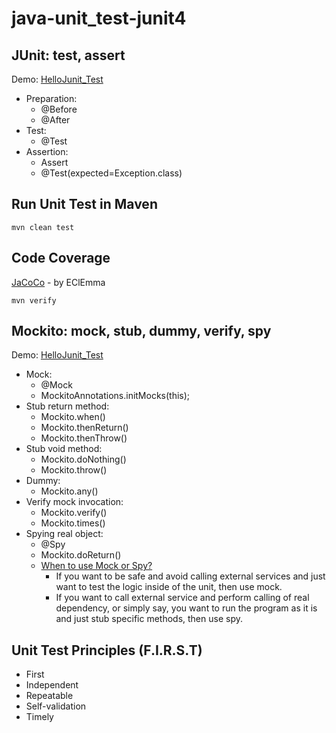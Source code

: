 # java-unit_test-junit4


## JUnit: test, assert 
Demo: [HelloJunit_Test](/src/test/java/k0/junit4/HelloJunit_Test.java)
- Preparation:
    - @Before
    - @After
- Test:
    - @Test
- Assertion:
    - Assert
    - @Test(expected=Exception.class)


## Run Unit Test in Maven
```mvn clean test```

## Code Coverage
[JaCoCo](https://www.eclemma.org/jacoco/) - by EClEmma 

```mvn verify```

##  Mockito: mock, stub, dummy, verify, spy 
Demo: [HelloJunit_Test](/src/test/java/k0/junit4/mockito/OrderBizHelper_PostgreSQLUtil_Test.java)
- Mock:
    - @Mock
    - MockitoAnnotations.initMocks(this);
- Stub return method:
    - Mockito.when()
    - Mockito.thenReturn()
    - Mockito.thenThrow()
- Stub void method:    
    - Mockito.doNothing()
    - Mockito.throw()
- Dummy:
    - Mockito.any()
- Verify mock invocation:
    - Mockito.verify()
    - Mockito.times()
- Spying real object:
    - @Spy
    - Mockito.doReturn()
    - [When to use Mock or Spy?](https://javapointers.com/tutorial/difference-between-spy-and-mock-in-mockito/)
        - If you want to be safe and avoid calling external services and just want to test the logic inside of the unit, then use mock. 
        - If you want to call external service and perform calling of real dependency, or simply say, you want to run the program as it is and just stub specific methods, then use spy.
         

## Unit Test Principles (F.I.R.S.T)
- First
- Independent
- Repeatable
- Self-validation
- Timely